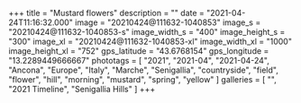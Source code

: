 +++
title = "Mustard flowers"
description = ""
date = "2021-04-24T11:16:32.000"
image = "20210424@111632-1040853"
image_s = "20210424@111632-1040853-s"
image_width_s = "400"
image_height_s = "300"
image_xl = "20210424@111632-1040853-xl"
image_width_xl = "1000"
image_height_xl = "752"
gps_latitude = "43.6768154"
gps_longitude = "13.2289449666667"
phototags = [ "2021", "2021-04", "2021-04-24", "Ancona", "Europe", "Italy", "Marche", "Senigallia", "countryside", "field", "flower", "hill", "morning", "mustard", "spring", "yellow" ]
galleries = [ "", "2021 Timeline", "Senigallia Hills" ]
+++

